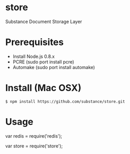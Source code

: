 store
=====

Substance Document Storage Layer

# Prerequisites

- Install Node.js 0.8.x
- PCRE (sudo port install pcre)
- Automake (sudo port install automake)

# Install (Mac OSX)

    $ npm install https://github.com/substance/store.git
    

# Usage

var redis = require('redis');

var store = require('store');
